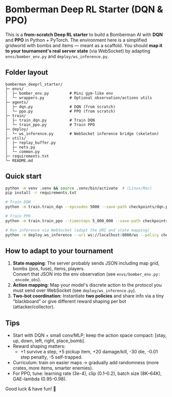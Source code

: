 # Bomberman Deep RL Starter (DQN & PPO)

This is a **from-scratch Deep RL starter** to build a Bomberman AI with **DQN** and **PPO** in Python + PyTorch.
The environment here is a simplified gridworld with bombs and items — meant as a scaffold. 
You should **map it to your tournament's real server state** (via WebSocket) by adapting `envs/bomber_env.py` and `deploy/ws_inference.py`.

## Folder layout
```
bomberman_deeprl_starter/
├─ envs/
│  ├─ bomber_env.py         # Mini gym-like env
│  └─ wrappers.py           # Optional observation/actions utils
├─ agents/
│  ├─ dqn.py                # DQN (from scratch)
│  └─ ppo.py                # PPO (from scratch)
├─ train/
│  ├─ train_dqn.py          # Train DQN
│  └─ train_ppo.py          # Train PPO
├─ deploy/
│  └─ ws_inference.py       # WebSocket inference bridge (skeleton)
├─ utils/
│  ├─ replay_buffer.py
│  ├─ nets.py
│  └─ common.py
├─ requirements.txt
└─ README.md
```

## Quick start
```bash
python -m venv .venv && source .venv/bin/activate  # (Linux/Mac)
pip install -r requirements.txt

# Train DQN
python -m train.train_dqn --episodes 5000 --save-path checkpoints/dqn.pt

# Train PPO
python -m train.train_ppo --timesteps 5_000_000 --save-path checkpoints/ppo.pt

# Run inference via WebSocket (adapt the URI and state mapping)
python -m deploy.ws_inference --uri ws://localhost:8080/ws --policy checkpoints/dqn.pt --algo dqn
```

## How to adapt to your tournament
1. **State mapping**: The server probably sends JSON including map grid, bombs (pos, fuse), items, players.  
   Convert that JSON into the env observation (see `envs/bomber_env.py: _encode_obs`).
2. **Action mapping**: Map your model's discrete action to the protocol you must send over WebSocket (see `deploy/ws_inference.py`).
3. **Two-bot coordination**: Instantiate **two policies** and share info via a tiny "blackboard" or give different reward shaping per bot (attacker/collector).

## Tips
- Start with DQN + small conv/MLP; keep the action space compact: [stay, up, down, left, right, place_bomb].
- Reward shaping matters:
  - +1 survive a step, +5 pickup item, +20 damage/kill, -30 die, -0.01 step penalty, -5 self-trapped.
- Curriculum: train on easier maps → gradually add randomness (more crates, more items, smarter enemies).
- For PPO, tune: learning rate (3e-4), clip (0.1–0.2), batch size (8K–64K), GAE-lambda (0.95–0.98).

Good luck & have fun! 🚀
